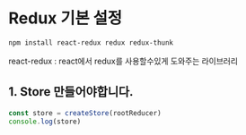 # Redux 기본 설정

```sh
npm install react-redux redux redux-thunk
```

react-redux : react에서 redux를 사용할수있게 도와주는 라이브러리

## 1. Store 만들어야합니다.

```jsx
const store = createStore(rootReducer)
console.log(store)
```
